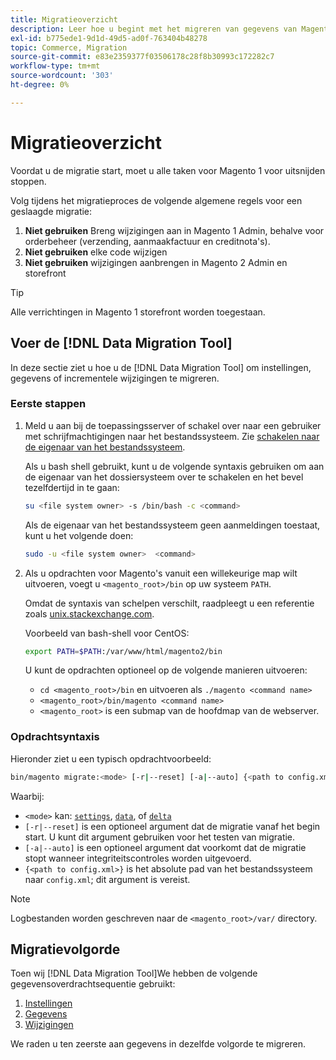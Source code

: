 ```yaml
---
title: Migratieoverzicht
description: Leer hoe u begint met het migreren van gegevens van Magento 1 naar Magento 2 met de [!DNL Data Migration Tool].
exl-id: b775ede1-9d1d-49d5-ad0f-763404b48278
topic: Commerce, Migration
source-git-commit: e83e2359377f03506178c28f8b30993c172282c7
workflow-type: tm+mt
source-wordcount: '303'
ht-degree: 0%

---
```


# Migratieoverzicht

Voordat u de migratie start, moet u alle taken voor Magento 1 voor uitsnijden stoppen.

Volg tijdens het migratieproces de volgende algemene regels voor een geslaagde migratie:

1. **Niet gebruiken** Breng wijzigingen aan in Magento 1 Admin, behalve voor orderbeheer (verzending, aanmaakfactuur en creditnota&#39;s).
1. **Niet gebruiken** elke code wijzigen
1. **Niet gebruiken** wijzigingen aanbrengen in Magento 2 Admin en storefront

>[!TIP]
>
>Alle verrichtingen in Magento 1 storefront worden toegestaan.

## Voer de [!DNL Data Migration Tool]

In deze sectie ziet u hoe u de [!DNL Data Migration Tool] om instellingen, gegevens of incrementele wijzigingen te migreren.

### Eerste stappen

1. Meld u aan bij de toepassingsserver of schakel over naar een gebruiker met schrijfmachtigingen naar het bestandssysteem. Zie [schakelen naar de eigenaar van het bestandssysteem](../../../installation/prerequisites/file-system/overview.md).

   Als u bash shell gebruikt, kunt u de volgende syntaxis gebruiken om aan de eigenaar van het dossiersysteem over te schakelen en het bevel tezelfdertijd in te gaan:

   ```bash
   su <file system owner> -s /bin/bash -c <command>
   ```

   Als de eigenaar van het bestandssysteem geen aanmeldingen toestaat, kunt u het volgende doen:

   ```bash
   sudo -u <file system owner>  <command>
   ```

1. Als u opdrachten voor Magento&#39;s vanuit een willekeurige map wilt uitvoeren, voegt u `<magento_root>/bin` op uw systeem `PATH`.

   Omdat de syntaxis van schelpen verschilt, raadpleegt u een referentie zoals [unix.stackexchange.com](https://unix.stackexchange.com/questions/117467/how-to-permanently-set-environmental-variables).

   Voorbeeld van bash-shell voor CentOS:

   ```bash
   export PATH=$PATH:/var/www/html/magento2/bin
   ```

   U kunt de opdrachten optioneel op de volgende manieren uitvoeren:

   - `cd <magento_root>/bin` en uitvoeren als `./magento <command name>`
   - `<magento_root>/bin/magento <command name>`
   - `<magento_root>` is een submap van de hoofdmap van de webserver.

### Opdrachtsyntaxis

Hieronder ziet u een typisch opdrachtvoorbeeld:

```bash
bin/magento migrate:<mode> [-r|--reset] [-a|--auto] {<path to config.xml>}
```

Waarbij:

- `<mode>` kan: [`settings`](settings.md), [`data`](data.md), of [`delta`](delta.md)
- `[-r|--reset]` is een optioneel argument dat de migratie vanaf het begin start. U kunt dit argument gebruiken voor het testen van migratie.
- `[-a|--auto]` is een optioneel argument dat voorkomt dat de migratie stopt wanneer integriteitscontroles worden uitgevoerd.
- `{<path to config.xml>}` is het absolute pad van het bestandssysteem naar `config.xml`; dit argument is vereist.

>[!NOTE]
>
>Logbestanden worden geschreven naar de `<magento_root>/var/` directory.


## Migratievolgorde

Toen wij [!DNL Data Migration Tool]We hebben de volgende gegevensoverdrachtsequentie gebruikt:

1. [Instellingen](settings.md)
1. [Gegevens](data.md)
1. [Wijzigingen](delta.md)

We raden u ten zeerste aan gegevens in dezelfde volgorde te migreren.
